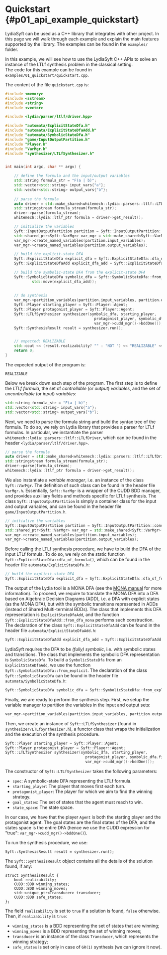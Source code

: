 # Quickstart {#p01_api_example_quickstart}

LydiaSyft can be used as a C++ library that integrates with other project.
In this page we will walk through each example and explain the main features supported by the library. 
The examples can be found in the `examples/` folder.

In this example, we will see how to use the LydiaSyft C++ APIs to solve an instance of the LTLf synthesis problem in the classical setting.  
The code for this example can be found in `examples/01_quickstart/quickstart.cpp`.

The content of the file `quickstart.cpp` is:

```cpp
#include <memory>
#include <sstream>
#include <string>
#include <vector>

#include <lydia/parser/ltlf/driver.hpp>

#include "automata/ExplicitStateDfa.h"
#include "automata/ExplicitStateDfaAdd.h"
#include "automata/SymbolicStateDfa.h"
#include "game/InputOutputPartition.h"
#include "Player.h"
#include "VarMgr.h"
#include "synthesizer/LTLfSynthesizer.h"


int main(int argc, char ** argv) {

    // define the formula and the input/output variables
    std::string formula_str = "F(a | b)";
    std::vector<std::string> input_vars{"a"};
    std::vector<std::string> output_vars{"b"};
    
    // parse the formula
    auto driver = std::make_shared<whitemech::lydia::parsers::ltlf::LTLfDriver>();
    std::stringstream formula_stream(formula_str);
    driver->parse(formula_stream);
    whitemech::lydia::ltlf_ptr formula = driver->get_result();

    // initialize the variables
    Syft::InputOutputPartition partition = Syft::InputOutputPartition::construct_from_input(input_vars, output_vars);
    std::shared_ptr<Syft::VarMgr> var_mgr = std::make_shared<Syft::VarMgr>();
    var_mgr->create_named_variables(partition.input_variables);
    var_mgr->create_named_variables(partition.output_variables);

    // build the explicit-state DFA
    Syft::ExplicitStateDfa explicit_dfa = Syft::ExplicitStateDfa::dfa_of_formula(*formula);
    Syft::ExplicitStateDfaAdd explicit_dfa_add = Syft::ExplicitStateDfaAdd::from_dfa_mona(var_mgr, explicit_dfa);

    // build the symbolic-state DFA from the explicit-state DFA
    Syft::SymbolicStateDfa symbolic_dfa = Syft::SymbolicStateDfa::from_explicit(
            std::move(explicit_dfa_add));
    
    
    // do synthesis
    var_mgr->partition_variables(partition.input_variables, partition.output_variables);
    Syft::Player starting_player = Syft::Player::Agent;
    Syft::Player protagonist_player = Syft::Player::Agent;
    Syft::LTLfSynthesizer synthesizer(symbolic_dfa, starting_player,
                                        protagonist_player, symbolic_dfa.final_states(),
                                        var_mgr->cudd_mgr()->bddOne());
    Syft::SynthesisResult result = synthesizer.run();


    // expected: REALIZABLE
    std::cout << (result.realizability? "" : "NOT ") << "REALIZABLE" << std::endl;
    return 0;
}
```

The expected output of the program is:

```
REALIZABLE
```

Below we break down each step of the program. 
The first step is to define the _LTLf formula_, the set of _controllable_ (or _output_) _variables_, 
and the set of _uncontrollable_ (or _input_) _variables_:

```cpp
std::string formula_str = "F(a | b)";
std::vector<std::string> input_vars{"a"};
std::vector<std::string> output_vars{"b"};
```

Next, we need to parse the formula string and build the syntax tree of the formula. 
To do so, we rely on Lydia library that provides a parser for LTLf formulas.
In particular, we instantiate the parser `whitemech::lydia::parsers::ltlf::LTLfDriver`, 
which can be found in the header `<lydia/parser/ltlf/driver.hpp>`. 

```cpp
// parse the formula
auto driver = std::make_shared<whitemech::lydia::parsers::ltlf::LTLfDriver>();
std::stringstream formula_stream(formula_str);
driver->parse(formula_stream);
whitemech::lydia::ltlf_ptr formula = driver->get_result();
```

We also instantiate a _variable manager_, i.e. an instance of the class `Syft::VarMgr`. 
The definition of such class can be found in the header file `VarMgr.h`.
Essentially, `Syft::VarMgr` is a wrapper of the CUDD BDD manager, and provides auxiliary fields and methods specific for LTLf synthesis.
The class `Syft::InputOutputPartition` is simply a container class for the input and output variables, 
and can be found in the header file `game/InputOutputPartition.h`.

```cpp
// initialize the variables
Syft::InputOutputPartition partition = Syft::InputOutputPartition::construct_from_input(input_vars, output_vars);
std::shared_ptr<Syft::VarMgr> var_mgr = std::make_shared<Syft::VarMgr>();
var_mgr->create_named_variables(partition.input_variables);
var_mgr->create_named_variables(partition.output_variables);
```

Before calling the LTLf synthesis procedure, we have to build the DFA of the input LTLf formula.
To do so, we rely on the static function `Syft::ExplicitStateDfa::dfa_of_formula()`,
which can be found in the header file `automata/ExplicitStateDfa.h`:

```cpp
// build the explicit-state DFA
Syft::ExplicitStateDfa explicit_dfa = Syft::ExplicitStateDfa::dfa_of_formula(*formula);
```

The output of the Lydia tool is a MONA DFA (see the [MONA manual](https://www.brics.dk/mona/mona14.pdf) for more information).
To proceed, we require to translate the MONA DFA into a DFA based on Algebraic Decision Diagrams (ADD), 
i.e. a DFA with explicit states (as the MONA DFA), but with the symbolic transitions represented in ADDs (instead of Shared Multi-terminal BDDs).
The class that implements this DFA representation is `ExplicitStateDfaAdd`,
and the function `Syft::ExplicitStateDfaAdd::from_dfa_mona` performs such construction. 
The declaration of the class `Syft::ExplicitStateDfaAdd` can be found in the header file `automata/ExplicitStateDfaAdd.h`:

```cpp
Syft::ExplicitStateDfaAdd explicit_dfa_add = Syft::ExplicitStateDfaAdd::from_dfa_mona(var_mgr, explicit_dfa);
```

LydiaSyft requires the DFA to be _(fully) symbolic_, i.e. with symbolic states and transitions.
The class that implements the symbolic DFA representation is `SymbolicStateDfa`.
To build a `SymbolicStateDfa` from an `ExplicitStateDfaAdd`, we use the function 
`Syft::SymbolicStateDfa::from_explicit`.
The declaration of the class `Syft::SymbolicStateDfa` can be found in the header file `automata/SymbolicStateDfa.h`:

```cpp
Syft::SymbolicStateDfa symbolic_dfa = Syft::SymbolicStateDfa::from_explicit(std::move(explicit_dfa_add));
```

Finally, we are ready to perform the synthesis step.
First, we setup the variable manager to partition the variables in the input and output sets: 

```cpp
var_mgr->partition_variables(partition.input_variables, partition.output_variables);
```

Then, we create an instance of `Syft::LTLfSynthesizer` (found in `synthesizer/LTLfSynthesizer.h`), 
a functor class that wraps the initialization and the execution  of the synthesis procedure.

```cpp
Syft::Player starting_player = Syft::Player::Agent;
Syft::Player protagonist_player = Syft::Player::Agent;
Syft::LTLfSynthesizer synthesizer(symbolic_dfa, starting_player,
                                    protagonist_player, symbolic_dfa.final_states(),
                                    var_mgr->cudd_mgr()->bddOne());
```

The constructor of `Syft::LTLfSynthesizer` takes the following parameters:

* `spec`: A symbolic-state DFA representing the LTLf formula.
* `starting_player`: The player that moves first each turn.
* `protagonist_player`: The player for which we aim to find the winning strategy.
* `goal_states`: The set of states that the agent must reach to win.
* `state_space`: The state space.

In our case, we have that the player `Agent` is both the starting player and the protagonist agent.
The goal states are the final states of the DFA, and the states space is the entire DFA (hence we use 
the CUDD expression for "true": `var_mgr->cudd_mgr()->bddOne()`).

To run the synthesis procedure, we use:

```
Syft::SynthesisResult result = synthesizer.run();
```

The `Syft::SynthesisResult` object contains all the details of the solution found, if any:

```
struct SynthesisResult {
    bool realizability;
    CUDD::BDD winning_states;
    CUDD::BDD winning_moves;
    std::unique_ptr<Transducer> transducer;
    CUDD::BDD safe_states;
};
```

The field `realizability` is set to `true` if a solution is found, `false` otherwise.
Then, if `realizability` is `true`:

- `winning_states` is a BDD representing the set of states that are winning;
- `winning_moves` is a BDD representing the set of winning moves;
- `transducer` is an instance of the class `Transducer`, which represents the winning strategy;
- `safe_states` is set only in case of `GR(1)` synthesis (we can ignore it now).
